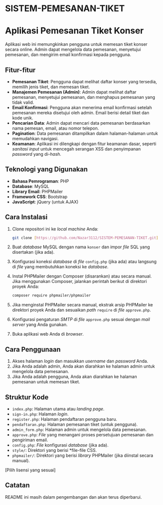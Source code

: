 # SISTEM-PEMESANAN-TIKET
# Aplikasi Pemesanan Tiket Konser

Aplikasi web ini memungkinkan pengguna untuk memesan tiket konser secara online. Admin dapat mengelola data pemesanan, menyetujui pemesanan, dan mengirim email konfirmasi kepada pengguna.

## Fitur-fitur

*   **Pemesanan Tiket**: Pengguna dapat melihat daftar konser yang tersedia, memilih jenis tiket, dan memesan tiket.
*   **Manajemen Pemesanan (Admin)**: Admin dapat melihat daftar pemesanan, menyetujui pemesanan, dan menghapus pemesanan yang tidak valid.
*   **Email Konfirmasi**: Pengguna akan menerima email konfirmasi setelah pemesanan mereka disetujui oleh admin. Email berisi detail tiket dan kode unik.
*   **Pencarian Data**: Admin dapat mencari data pemesanan berdasarkan nama pemesan, email, atau nomor telepon.
*   **Pagination**: Data pemesanan ditampilkan dalam halaman-halaman untuk memudahkan navigasi.
*   **Keamanan**: Aplikasi ini dilengkapi dengan fitur keamanan dasar, seperti *sanitasi input* untuk mencegah serangan XSS dan penyimpanan *password* yang di-*hash*.

## Teknologi yang Digunakan

*   **Bahasa Pemrograman**: PHP
*   **Database**: MySQL
*   **Library Email**: PHPMailer
*   **Framework CSS**: Bootstrap
*   **JavaScript**: jQuery (untuk AJAX)

## Cara Instalasi

1.  Clone repositori ini ke *local machine* Anda:

    ```bash
    git clone [https://github.com/Nazar3112/SISTEM-PEMESANAN-TIKET.git](https://www.google.com/search?q=https://github.com/Nazar3112/SISTEM-PEMESANAN-TIKET.git)
    ```

2.  Buat *database* MySQL dengan nama `konser` dan impor *file* SQL yang disertakan (jika ada).

3.  Konfigurasi koneksi *database* di *file* `config.php` (jika ada) atau langsung di *file* yang membutuhkan koneksi ke *database*.

4.  Instal PHPMailer dengan Composer (disarankan) atau secara manual. Jika menggunakan Composer, jalankan perintah berikut di direktori proyek Anda:

    ```bash
    composer require phpmailer/phpmailer
    ```

5.  Jika menginstal PHPMailer secara manual, ekstrak arsip PHPMailer ke direktori proyek Anda dan sesuaikan *path* `require` di *file* `approve.php`.

6.  Konfigurasi pengaturan *SMTP* di *file* `approve.php` sesuai dengan *mail server* yang Anda gunakan.

7.  Buka aplikasi web Anda di *browser*.

## Cara Penggunaan

1.  Akses halaman *login* dan masukkan *username* dan *password* Anda.
2.  Jika Anda adalah admin, Anda akan diarahkan ke halaman admin untuk mengelola data pemesanan.
3.  Jika Anda adalah pengguna, Anda akan diarahkan ke halaman pemesanan untuk memesan tiket.

## Struktur Kode

*   `index.php`: Halaman utama atau *landing page*.
*   `sign-in.php`: Halaman *login*.
*   `register.php`: Halaman pendaftaran pengguna baru.
*   `pendaftaran.php`: Halaman pemesanan tiket (untuk pengguna).
*   `admin_form.php`: Halaman admin untuk mengelola data pemesanan.
*   `approve.php`: *File* yang menangani proses persetujuan pemesanan dan pengiriman email.
*   `config.php`: *File* konfigurasi *database* (jika ada).
*   `style/`: Direktori yang berisi *file-file CSS.
*   `phpmailer/`: Direktori yang berisi *library* PHPMailer (jika diinstal secara manual).


[Pilih lisensi yang sesuai]

## Catatan

README ini masih dalam pengembangan dan akan terus diperbarui.
